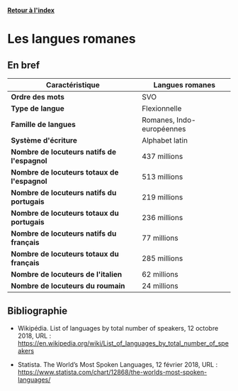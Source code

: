 [**Retour à l'index**](indexLangues.md)
# Les langues romanes

## En bref

| Caractéristique | Langues romanes |
|---|---|
| **Ordre des mots** | SVO |
| **Type de langue** | Flexionnelle |
| **Famille de langues** | Romanes, Indo-européennes |
| **Système d'écriture** | Alphabet latin |
| **Nombre de locuteurs natifs de l'espagnol** | 437 millions |
| **Nombre de locuteurs totaux de l'espagnol** | 513 millions |
| **Nombre de locuteurs natifs du portugais** | 219 millions |
| **Nombre de locuteurs totaux du portugais** | 236 millions |
| **Nombre de locuteurs natifs du français** | 77 millions |
| **Nombre de locuteurs totaux du français** | 285 millions |
| **Nombre de locuteurs de l'italien** | 62 millions |
| **Nombre de locuteurs du roumain** | 24 millions |

## Bibliographie

- Wikipédia. List of languages by total number of speakers, 12 octobre 2018, URL : https://en.wikipedia.org/wiki/List_of_languages_by_total_number_of_speakers

- Statista. The World’s Most Spoken Languages, 12 février 2018, URL : https://www.statista.com/chart/12868/the-worlds-most-spoken-languages/
